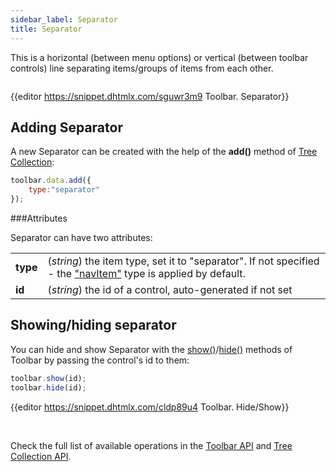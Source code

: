 ```yaml
---
sidebar_label: Separator
title: Separator
---          
```




This is a horizontal (between menu options) or vertical (between toolbar controls) line separating items/groups of items from each other.

<img src="toolbar/separator.png" alt=""/>

{{editor	https://snippet.dhtmlx.com/sguwr3m9	Toolbar. Separator}}

## Adding Separator

A new Separator can be created with the help of the **add()** method of [Tree Collection](tree_collection/api/refs/treecollection.md):

~~~js
toolbar.data.add({
	type:"separator"
});
~~~


###Attributes

Separator can have two attributes:

<table class="webixdoc_links">
	<tbody>
        <tr>
			<td class="webixdoc_links0"><b>type</b></td>
			<td>(<i>string</i>) the item type, set it to "separator". If not specified - the <a href="https://docs.dhtmlx.com/suite/toolbar__navitem.html">"navItem"</a> type is applied by default.</td>
		</tr>
		<tr>
			<td class="webixdoc_links0"><b>id</b></td>
			<td>(<i>string</i>) the id of a control, auto-generated if not set</td>
		</tr>
    </tbody>
</table>


## Showing/hiding separator

You can hide and show Separator with the [show()](toolbar/api/toolbar_show_method.md)/[hide()](toolbar/api/toolbar_hide_method.md) methods of Toolbar by passing the control's id to them:

~~~js
toolbar.show(id);
toolbar.hide(id);
~~~

{{editor	https://snippet.dhtmlx.com/cldp89u4	Toolbar. Hide/Show}}

<br/>

Check the full list of available operations in the [Toolbar API](toolbar/api/refs/toolbar.md) and [Tree Collection API](tree_collection/api/refs/treecollection.md).

